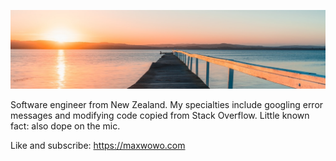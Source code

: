 ![Banner](src/assets/banner.jpg)

Software engineer from New Zealand. My specialties include googling error messages and modifying code copied from Stack Overflow. Little known fact: also dope on the mic.

Like and subscribe:
https://maxwowo.com
